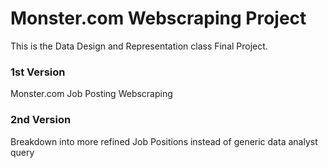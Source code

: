 # Monster.com Webscraping Project
This is the Data Design and Representation class Final Project.

### 1st Version
Monster.com Job Posting Webscraping

### 2nd Version
Breakdown into more refined Job Positions instead of generic data analyst query
